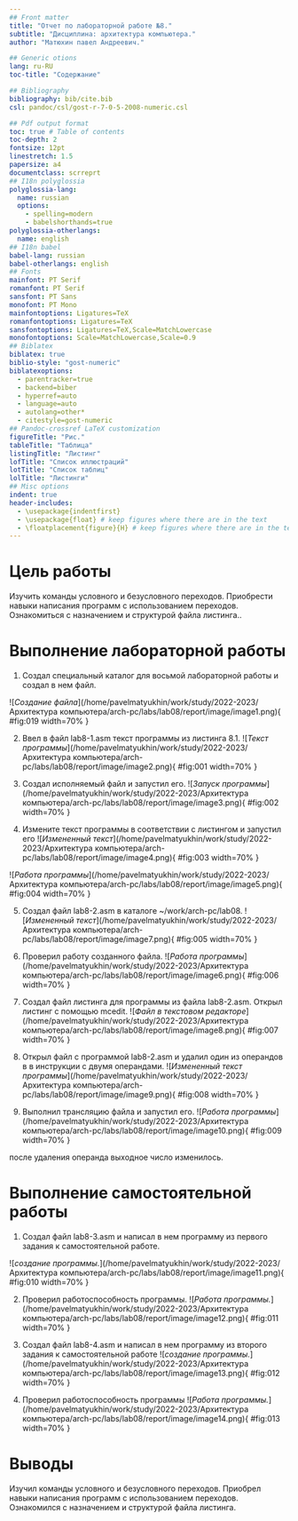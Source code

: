 ```yaml
---
## Front matter
title: "Отчет по лабораторной работе №8."
subtitle: "Дисциплина: архитектура компьютера."
author: "Матюхин павел Андреевич."

## Generic otions
lang: ru-RU
toc-title: "Содержание"

## Bibliography
bibliography: bib/cite.bib
csl: pandoc/csl/gost-r-7-0-5-2008-numeric.csl

## Pdf output format
toc: true # Table of contents
toc-depth: 2
fontsize: 12pt
linestretch: 1.5
papersize: a4
documentclass: scrreprt
## I18n polyglossia
polyglossia-lang:
  name: russian
  options:
	- spelling=modern
	- babelshorthands=true
polyglossia-otherlangs:
  name: english
## I18n babel
babel-lang: russian
babel-otherlangs: english
## Fonts
mainfont: PT Serif
romanfont: PT Serif
sansfont: PT Sans
monofont: PT Mono
mainfontoptions: Ligatures=TeX
romanfontoptions: Ligatures=TeX
sansfontoptions: Ligatures=TeX,Scale=MatchLowercase
monofontoptions: Scale=MatchLowercase,Scale=0.9
## Biblatex
biblatex: true
biblio-style: "gost-numeric"
biblatexoptions:
  - parentracker=true
  - backend=biber
  - hyperref=auto
  - language=auto
  - autolang=other*
  - citestyle=gost-numeric
## Pandoc-crossref LaTeX customization
figureTitle: "Рис."
tableTitle: "Таблица"
listingTitle: "Листинг"
lofTitle: "Список иллюстраций"
lotTitle: "Список таблиц"
lolTitle: "Листинги"
## Misc options
indent: true
header-includes:
  - \usepackage{indentfirst}
  - \usepackage{float} # keep figures where there are in the text
  - \floatplacement{figure}{H} # keep figures where there are in the text
---
```


# Цель работы

Изучить команды условного и безусловного переходов. Приобрести навыки написания программ с использованием переходов. Ознакомиться с назначением и структурой файла листинга..

# Выполнение лабораторной работы

1. Создал специальный каталог для восьмой лабораторной работы и создал в нем файл.

![*Создание файла*](/home/pavelmatyukhin/work/study/2022-2023/Архитектура компьютера/arch-pc/labs/lab08/report/image/image1.png){ #fig:019 width=70% }

2. Ввел в файл lab8-1.asm текст программы из листинга 8.1.
![*Текст программы*](/home/pavelmatyukhin/work/study/2022-2023/Архитектура компьютера/arch-pc/labs/lab08/report/image/image2.png){ #fig:001 width=70% }

3. Создал исполняемый файл и запустил его. 
![*Запуск программы*](/home/pavelmatyukhin/work/study/2022-2023/Архитектура компьютера/arch-pc/labs/lab08/report/image/image3.png){ #fig:002 width=70% }

4. Измените текст программы в соответствии с листингом и запустил его 
![*Измененный текст*](/home/pavelmatyukhin/work/study/2022-2023/Архитектура компьютера/arch-pc/labs/lab08/report/image/image4.png){ #fig:003 width=70% }

![*Работа программы*](/home/pavelmatyukhin/work/study/2022-2023/Архитектура компьютера/arch-pc/labs/lab08/report/image/image5.png){ #fig:004 width=70% }

5.  Создал файл lab8-2.asm в каталоге ~/work/arch-pc/lab08. 
![*Измененный текст*](/home/pavelmatyukhin/work/study/2022-2023/Архитектура компьютера/arch-pc/labs/lab08/report/image/image7.png){ #fig:005 width=70% }

6. Проверил работу созданного файла. 
![*Работа программы*](/home/pavelmatyukhin/work/study/2022-2023/Архитектура компьютера/arch-pc/labs/lab08/report/image/image6.png){ #fig:006 width=70% }

7. Создал файл листинга для программы из файла lab8-2.asm. Открыл листинг с помощью mcedit.
![*Файл в текстовом редакторе*](/home/pavelmatyukhin/work/study/2022-2023/Архитектура компьютера/arch-pc/labs/lab08/report/image/image8.png){ #fig:007 width=70% }

8. Открыл файл с программой lab8-2.asm и удалил один из операндов в в инструкции с двумя операндами.
![*Измененный текст программы*](/home/pavelmatyukhin/work/study/2022-2023/Архитектура компьютера/arch-pc/labs/lab08/report/image/image9.png){ #fig:008 width=70% }

9. Выполнил трансляцию файла и запустил его.
![*Работа программы*](/home/pavelmatyukhin/work/study/2022-2023/Архитектура компьютера/arch-pc/labs/lab08/report/image/image10.png){ #fig:009 width=70% }

после удаления операнда выходное число изменилось.

# Выполнение самостоятельной работы

1. Создал файл lab8-3.asm и написал в нем программу из первого задания к самостоятельной работе.

![*создание программы.*](/home/pavelmatyukhin/work/study/2022-2023/Архитектура компьютера/arch-pc/labs/lab08/report/image/image11.png){ #fig:010 width=70% }

2. Проверил работоспособность программы.
![*Работа программы.*](/home/pavelmatyukhin/work/study/2022-2023/Архитектура компьютера/arch-pc/labs/lab08/report/image/image12.png){ #fig:011 width=70% }

3. Создал файл lab8-4.asm и написал в нем программу из второго задания к самостоятельной работе
![*создание программы.*](/home/pavelmatyukhin/work/study/2022-2023/Архитектура компьютера/arch-pc/labs/lab08/report/image/image13.png){ #fig:012 width=70% }

4. Проверил работоспособность программы
![*Работа программы.*](/home/pavelmatyukhin/work/study/2022-2023/Архитектура компьютера/arch-pc/labs/lab08/report/image/image14.png){ #fig:013 width=70% }


# Выводы

Изучил команды условного и безусловного переходов. Приобрел навыки написания программ с использованием переходов. Ознакомился с назначением и структурой файла листинга.

